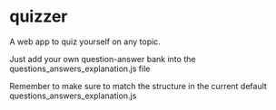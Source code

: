 # quizzer
A web app to quiz yourself on any topic.

Just add your own question-answer bank into the questions_answers_explanation.js file

Remember to make sure to match the structure in the current default questions_answers_explanation.js
